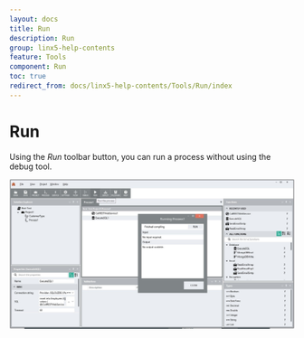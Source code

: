 ```yaml
---
layout: docs
title: Run
description: Run
group: linx5-help-contents
feature: Tools
component: Run
toc: true
redirect_from: docs/linx5-help-contents/Tools/Run/index
---
```

Run
===

Using the *Run* toolbar button, you can run a process without using the
debug tool.

![](run-view1.jpg)

